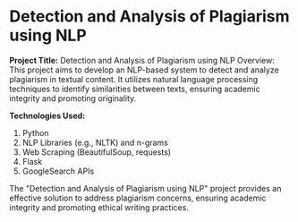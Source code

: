 # Detection and Analysis of Plagiarism using NLP

**Project Title:** 
Detection and Analysis of Plagiarism using NLP  Overview: This project aims to develop an NLP-based system to detect and analyze plagiarism in textual content. It utilizes natural language processing techniques to identify similarities between texts, ensuring academic integrity and promoting originality.

**Technologies Used:**
1. Python 
2. NLP Libraries (e.g., NLTK) and n-grams
3. Web Scraping (BeautifulSoup, requests) 
4. Flask 
5. GoogleSearch APIs

The "Detection and Analysis of Plagiarism using NLP" project provides an effective solution to address plagiarism concerns, ensuring academic integrity and promoting ethical writing practices.
 
